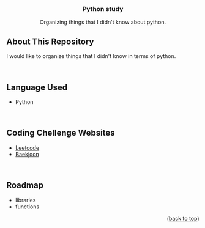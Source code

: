 <div id="top"></div>


<!-- PROJECT LOGO -->
<br />
<div align="center">
  <a href="https://github.com/othneildrew/Best-README-Template">
  </a>

  <h3 align="center">Python study</h3>

  <p align="center">
    Organizing things that I didn't know about python. 
    <br />

  </p>
</div>


<!-- ABOUT THE PROJECT -->
## About This Repository

I would like to organize things that I didn't know in terms of python.  

<br>

## Language Used
* Python

<br>

## Coding Chellenge Websites
* [Leetcode](https://leetcode.com/problemset/all/)
* [Baekjoon](https://www.acmicpc.net/)

<br>

## Roadmap

- libraries
- functions


<p align="right">(<a href="#top">back to top</a>)</p>



